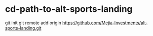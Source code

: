 # cd-path-to-alt-sports-landing

git init
git remote add origin https://github.com/Mejia-Investments/alt-sports-landing.git
